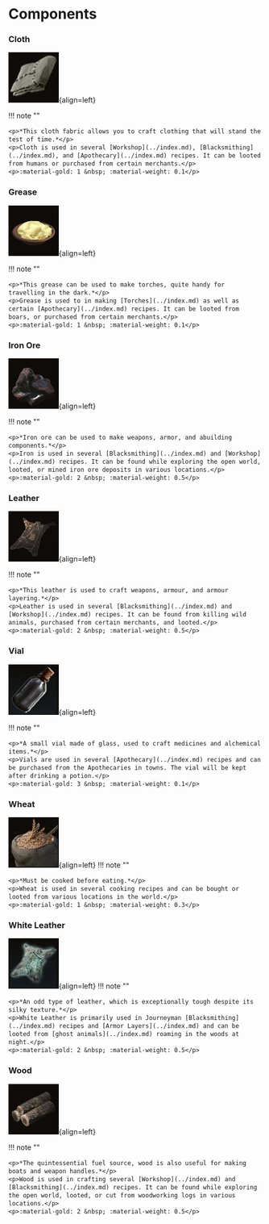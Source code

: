 # Components

### Cloth
![cloth.png](../static/img/inventory/cloth.png){align=left}

!!! note ""

    <p>*This cloth fabric allows you to craft clothing that will stand the test of time.*</p>
    <p>Cloth is used in several [Workshop](../index.md), [Blacksmithing](../index.md), and [Apothecary](../index.md) recipes. It can be looted from humans or purchased from certain merchants.</p>
    <p>:material-gold: 1 &nbsp; :material-weight: 0.1</p>

### Grease
![grease.png](../static/img/inventory/grease.png){align=left}

!!! note ""

    <p>*This grease can be used to make torches, quite handy for travelling in the dark.*</p>
    <p>Grease is used to in making [Torches](../index.md) as well as certain [Apothecary](../index.md) recipes. It can be looted from boars, or purchased from certain merchants.</p>
    <p>:material-gold: 1 &nbsp; :material-weight: 0.1</p>

### Iron Ore
![iron_ore.png](../static/img/inventory/iron_ore.png){align=left}

!!! note ""

    <p>*Iron ore can be used to make weapons, armor, and abuilding components.*</p>
    <p>Iron is used in several [Blacksmithing](../index.md) and [Workshop](../index.md) recipes. It can be found while exploring the open world, looted, or mined iron ore deposits in various locations.</p>
    <p>:material-gold: 2 &nbsp; :material-weight: 0.5</p>

### Leather
![leather.png](../static/img/inventory/leather.png){align=left}

!!! note ""

    <p>*This leather is used to craft weapons, armour, and armour layering.*</p>
    <p>Leather is used in several [Blacksmithing](../index.md) and [Workshop](../index.md) recipes. It can be found from killing wild animals, purchased from certain merchants, and looted.</p>
    <p>:material-gold: 2 &nbsp; :material-weight: 0.5</p>

### Vial
![vial.png](../static/img/inventory/vial.png){align=left}

!!! note ""

    <p>*A small vial made of glass, used to craft medicines and alchemical items.*</p>
    <p>Vials are used in several [Apothecary](../index.md) recipes and can be purchased from the Apothecaries in towns. The vial will be kept after drinking a potion.</p>
    <p>:material-gold: 3 &nbsp; :material-weight: 0.1</p>


### Wheat
![wheat.png](../static/img/inventory/wheat.png){align=left}
!!! note ""

    <p>*Must be cooked before eating.*</p>
    <p>Wheat is used in several cooking recipes and can be bought or looted from various locations in the world.</p>
    <p>:material-gold: 1 &nbsp; :material-weight: 0.3</p>


### White Leather
![white_leather.png](../static/img/inventory/white_leather.png){align=left}
!!! note ""

    <p>*An odd type of leather, which is exceptionally tough despite its silky texture.*</p>
    <p>White Leather is primarily used in Journeyman [Blacksmithing](../index.md) recipes and [Armor Layers](../index.md) and can be looted from [ghost animals](../index.md) roaming in the woods at night.</p>
    <p>:material-gold: 2 &nbsp; :material-weight: 0.5</p>

### Wood
![wood.png](../static/img/inventory/wood.png){align=left}

!!! note ""

    <p>*The quintessential fuel source, wood is also useful for making boats and weapon handles.*</p>
    <p>Wood is used in crafting several [Workshop](../index.md) and [Blacksmithing](../index.md) recipes. It can be found while exploring the open world, looted, or cut from woodworking logs in various locations.</p>
    <p>:material-gold: 2 &nbsp; :material-weight: 0.5</p>